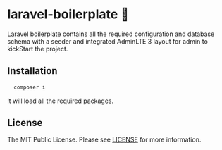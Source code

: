 # laravel-boilerplate 💯

Laravel boilerplate contains all the required configuration and database schema with a seeder and integrated AdminLTE 3 layout for admin to kickStart the project.

## Installation
```php
  composer i
```
it will load all the required packages.

## License

The MIT Public License. Please see [LICENSE](LICENSE) for more information.

